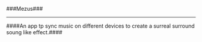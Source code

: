 ###Mezus###

- - - -

####An app tp sync music on different devices to create a surreal surround soung like effect.####
